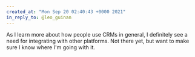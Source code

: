 ```yaml
---
created_at: "Mon Sep 20 02:40:43 +0000 2021"
in_reply_to: @leo_guinan
---
```


As I learn more about how people use CRMs in general, I definitely see a need for integrating with other platforms. Not there yet, but want to make sure I know where I'm going with it.